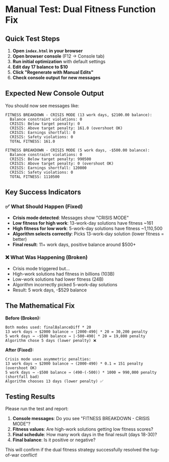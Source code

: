 # Manual Test: Dual Fitness Function Fix

## Quick Test Steps

1. **Open `index.html` in your browser**
2. **Open browser console** (F12 → Console tab)
3. **Run initial optimization** with default settings
4. **Edit day 17 balance to $10**
5. **Click "Regenerate with Manual Edits"**
6. **Check console output for new messages**

## Expected New Console Output

You should now see messages like:

```
FITNESS BREAKDOWN - CRISIS MODE (13 work days, $2100.00 balance):
  Balance constraint violations: 0
  CRISIS: Below target penalty: 0
  CRISIS: Above target penalty: 161.0 (overshoot OK)
  CRISIS: Earnings shortfall: 0
  CRISIS: Safety violations: 0
  TOTAL FITNESS: 161.0

FITNESS BREAKDOWN - CRISIS MODE (5 work days, -$500.00 balance):
  Balance constraint violations: 0
  CRISIS: Below target penalty: 990500
  CRISIS: Above target penalty: 0 (overshoot OK)
  CRISIS: Earnings shortfall: 120000
  CRISIS: Safety violations: 0  
  TOTAL FITNESS: 1110500
```

## Key Success Indicators

### ✅ What Should Happen (Fixed)
- **Crisis mode detected**: Messages show "CRISIS MODE"
- **Low fitness for high work**: 13-work-day solutions have fitness ~161
- **High fitness for low work**: 5-work-day solutions have fitness ~1,110,500
- **Algorithm selects correctly**: Picks 13-work-day solution (lower fitness = better)
- **Final result**: 11+ work days, positive balance around $500+

### ❌ What Was Happening (Broken)
- Crisis mode triggered but...
- High-work solutions had fitness in billions (103B)
- Low-work solutions had lower fitness (24B)
- Algorithm incorrectly picked 5-work-day solutions
- Result: 5 work days, -$529 balance

## The Mathematical Fix

**Before (Broken):**
```
Both modes used: finalBalanceDiff * 20
13 work days → $2000 balance → |2000-490| * 20 = 30,200 penalty
5 work days → -$500 balance → |-500-490| * 20 = 19,800 penalty
Algorithm chose 5 days (lower penalty) ❌
```

**After (Fixed):**
```
Crisis mode uses asymmetric penalties:
13 work days → $2000 balance → (2000-490) * 0.1 = 151 penalty (overshoot OK)
5 work days → -$500 balance → (490-(-500)) * 1000 = 990,000 penalty (shortfall bad)
Algorithm chooses 13 days (lower penalty) ✅
```

## Testing Results

Please run the test and report:

1. **Console messages**: Do you see "FITNESS BREAKDOWN - CRISIS MODE"?
2. **Fitness values**: Are high-work solutions getting low fitness scores?
3. **Final schedule**: How many work days in the final result (days 18-30)?
4. **Final balance**: Is it positive or negative?

This will confirm if the dual fitness strategy successfully resolved the tug-of-war conflict!